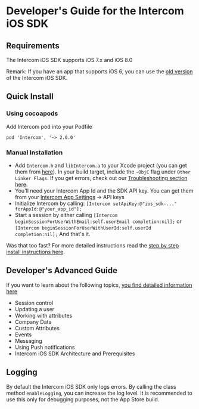 # Developer's Guide for the Intercom iOS SDK

## Requirements
The Intercom iOS SDK supports iOS 7.x and iOS 8.0 

Remark: If you have an app that supports iOS 6, you can use the [old version](https://github.com/intercom/intercom-ios/tree/sdk1) of the Intercom iOS SDK.

## Quick Install
### Using cocoapods
Add Intercom pod into your Podfile
```
pod 'Intercom', '~> 2.0.0'
```

### Manual Installation 
- Add `Intercom.h` and `libIntercom.a` to your Xcode project (you can get them from [here](https://github.com/intercom/intercom-ios/tree/master/Intercom)). In your build target, include the `-ObjC` flag under `Other Linker Flags`. If you get errors, check out our [Troubleshooting section here](http://docs.intercom.io/install-on-your-mobile-product/install-the-intercom-ios-sdk#troubleshooting-installation).
- You'll need your Intercom App Id and the SDK API key. You can get them from your [Intercom App Settings](https://app.intercom.io/) -> API keys 
- Initialize Intercom by calling:
`[Intercom setApiKey:@"ios_sdk-..." forAppId:@"your_app_id"];`
- Start a session by either calling
`[Intercom beginSessionForUserWithEmail:self.userEmail completion:nil];`
or
`[Intercom beginSessionForUserWithUserId:self.userId completion:nil];`
And that's it. 

Was that too fast? For more detailed instructions read the [step by step install instructions here](http://docs.intercom.io/install-on-your-mobile-product/install-the-intercom-ios-sdk#step-by-step-install).

## Developer's Advanced Guide
If you want to learn about the following topics, [you find detailed information here](http://docs.intercom.io/install-on-your-mobile-product/configure-the-ios-sdk)
- Session control
- Updating a user
- Working with attributes
- Company Data
- Custom Attributes
- Events
- Messaging
- Using Push notifications
- Intercom iOS SDK Architecture and Prerequisites

## Logging
By default the Intercom iOS SDK only logs errors. By calling the class method `enableLogging`, you can increase the log level. It is recommended to use this only for debugging purposes, not the App Store build.
